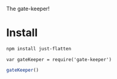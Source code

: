 The gate-keeper!

# Install

```sh
npm install just-flatten
```

`var gateKeeper = require('gate-keeper')`



<!-- js
var gateKeeper = require('./')
-->

```js
gateKeeper()

```

